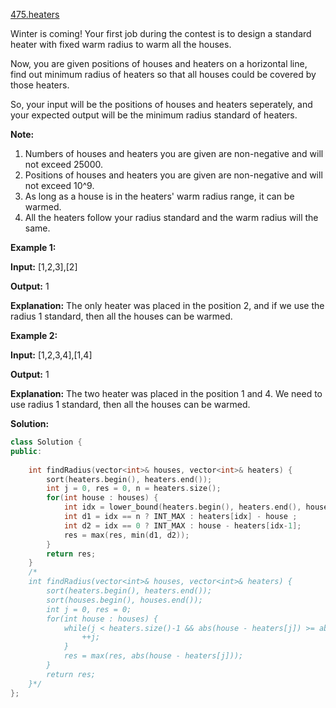 [475.heaters](https://leetcode.com/problems/heaters/)  

Winter is coming! Your first job during the contest is to design a standard heater with fixed warm radius to warm all the houses.

Now, you are given positions of houses and heaters on a horizontal line, find out minimum radius of heaters so that all houses could be covered by those heaters.

So, your input will be the positions of houses and heaters seperately, and your expected output will be the minimum radius standard of heaters.

**Note:**

1.  Numbers of houses and heaters you are given are non-negative and will not exceed 25000.
2.  Positions of houses and heaters you are given are non-negative and will not exceed 10^9.
3.  As long as a house is in the heaters' warm radius range, it can be warmed.
4.  All the heaters follow your radius standard and the warm radius will the same.

**Example 1:**

  
**Input:** \[1,2,3\],\[2\]
  
**Output:** 1
  
**Explanation:** The only heater was placed in the position 2, and if we use the radius 1 standard, then all the houses can be warmed.
  

**Example 2:**

  
**Input:** \[1,2,3,4\],\[1,4\]
  
**Output:** 1
  
**Explanation:** The two heater was placed in the position 1 and 4. We need to use radius 1 standard, then all the houses can be warmed.  



**Solution:**  

```cpp
class Solution {
public:
    
    int findRadius(vector<int>& houses, vector<int>& heaters) {
        sort(heaters.begin(), heaters.end());
        int j = 0, res = 0, n = heaters.size();
        for(int house : houses) {
            int idx = lower_bound(heaters.begin(), heaters.end(), house) - heaters.begin();
            int d1 = idx == n ? INT_MAX : heaters[idx] - house ;
            int d2 = idx == 0 ? INT_MAX : house - heaters[idx-1];
            res = max(res, min(d1, d2));
        }
        return res;
    }
    /*
    int findRadius(vector<int>& houses, vector<int>& heaters) {
        sort(heaters.begin(), heaters.end());
        sort(houses.begin(), houses.end());
        int j = 0, res = 0;
        for(int house : houses) {
            while(j < heaters.size()-1 && abs(house - heaters[j]) >= abs(house-heaters[j+1]) ) {
                ++j;
            }
            res = max(res, abs(house - heaters[j]));
        }
        return res;
    }*/
};
```
      